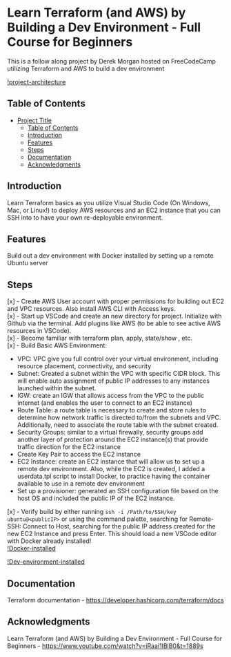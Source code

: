 # Learn Terraform (and AWS) by Building a Dev Environment - Full Course for Beginners

This is a follow along project by Derek Morgan hosted on FreeCodeCamp utilizing Terraform and AWS to build a dev environment

[!project-architecture](./images/architecture.png)

## Table of Contents

- [Project Title](#project-title)
  - [Table of Contents](#table-of-contents)
  - [Introduction](#introduction)
  - [Features](#features)
  - [Steps](#steps)
  - [Documentation](#documentation)
  - [Acknowledgments](#acknowledgments)

## Introduction

Learn Terraform basics as you utilize Visual Studio Code (On Windows, Mac, or Linux!) to deploy AWS resources and an EC2 instance that you can SSH into to have your own re-deployable environment.

## Features

Build out a dev environment with Docker installed by setting up a remote Ubuntu server

## Steps

[x] - Create AWS User account with proper permissions for building out EC2 and VPC resources. Also install AWS CLI with Access keys.  
[x] - Start up VSCode and create an new directory for project. Initialize with Github via the terminal. Add plugins like AWS (to be able to see active AWS resources in VSCode).  
[x] - Become familiar with terraform plan, apply, state/show <resource>, etc.  
[x] - Build Basic AWS Environment:

- VPC: VPC give you full control over your virtual environment, including resource placement, connectivity, and security
- Subnet: Created a subnet within the VPC with specific CIDR block. This will enable auto assignment of public IP addresses to any instances launched within the subnet.
- IGW: create an IGW that allows access from the VPC to the public internet (and enables the user to connect to an EC2 instance)
- Route Table: a route table is necessary to create and store rules to determine how network traffic is directed to/from the subnets and VPC. Additionally, need to associate the route table with the subnet created.
- Security Groups: similar to a virtual firewally, security groups add another layer of protection around the EC2 instance(s) that provide traffic direction for the EC2 instance
- Create Key Pair to access the EC2 instance
- EC2 Instance: create an EC2 instance that will allow us to set up a remote dev environment. Also, while the EC2 is created, I added a userdata.tpl script to install Docker, to practice having the container available to use in a remote dev environment
- Set up a provisioner: generated an SSH configuration file based on the host OS and included the public IP of the EC2 instance.

[x] - Verify build by either running `ssh -i /Path/to/SSH/key ubuntu@<publicIP>` or using the command palette, searching for Remote-SSH: Connect to Host, searching for the public IP address created for the new EC2 Instance and press Enter. This should load a new VSCode editor with Docker already installed!  
[!Docker-installed](../project/images/architecture.png)

[!Dev-environment-installed](./images/VSCodeinstalled.png)

## Documentation

Terraform documentation - https://developer.hashicorp.com/terraform/docs

## Acknowledgments

Learn Terraform (and AWS) by Building a Dev Environment - Full Course for Beginners - https://www.youtube.com/watch?v=iRaai1IBlB0&t=1889s
